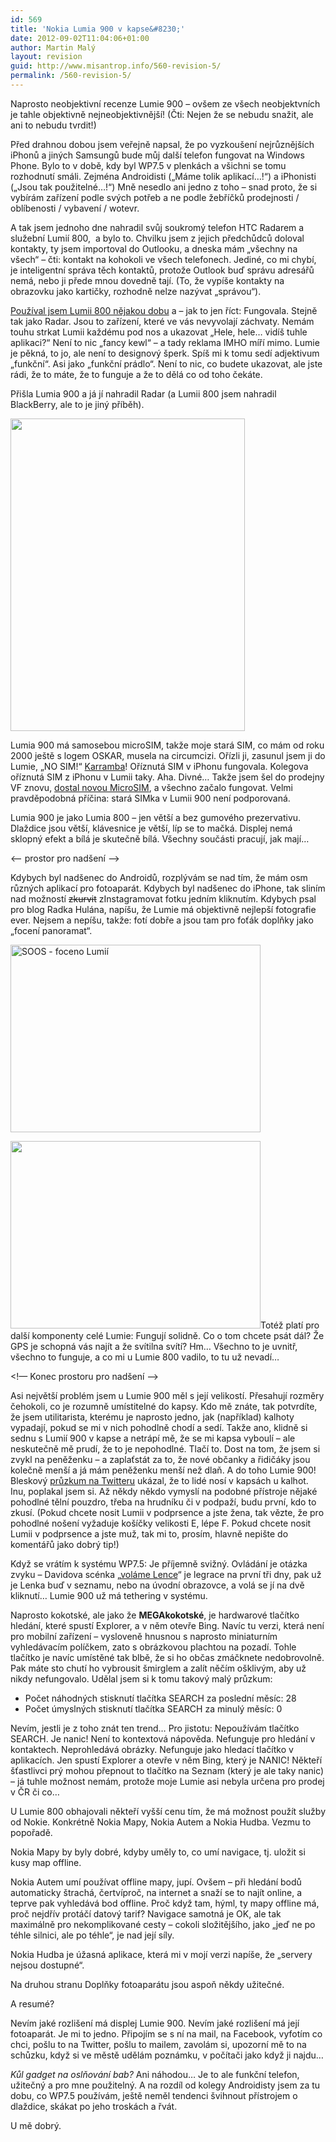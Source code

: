 ```yaml
---
id: 569
title: 'Nokia Lumia 900 v kapse&#8230;'
date: 2012-09-02T11:04:06+01:00
author: Martin Malý
layout: revision
guid: http://www.misantrop.info/560-revision-5/
permalink: /560-revision-5/
---
```

Naprosto neobjektivní recenze Lumie 900 &#8211; ovšem ze všech neobjektvních je tahle objektivně nejneobjektivnější! (Čti: Nejen že se nebudu snažit, ale ani to nebudu tvrdit!)

<!--more-->

Před drahnou dobou jsem veřejně napsal, že po vyzkoušení nejrůznějších iPhonů a jiných Samsungů bude můj další telefon fungovat na Windows Phone. Bylo to v době, kdy byl WP7.5 v plenkách a všichni se tomu rozhodnutí smáli. Zejména Androidisti (&#8222;Máme tolik aplikací&#8230;!&#8220;) a iPhonisti (&#8222;Jsou tak použitelné&#8230;!&#8220;) Mně nesedlo ani jedno z toho &#8211; snad proto, že si vybírám zařízení podle svých potřeb a ne podle žebříčků prodejnosti / oblíbenosti / vybavení / wotevr.

A tak jsem jednoho dne nahradil svůj soukromý telefon HTC Radarem a služební Lumií 800,  a bylo to. Chvilku jsem z jejich předchůdců doloval kontakty, ty jsem importoval do Outlooku, a dneska mám &#8222;všechny na všech&#8220; &#8211; čti: kontakt na kohokoli ve všech telefonech. Jediné, co mi chybí, je inteligentní správa těch kontaktů, protože Outlook buď správu adresářů nemá, nebo ji přede mnou dovedně tají. (To, že vypíše kontakty na obrazovku jako kartičky, rozhodně nelze nazývat &#8222;správou&#8220;).

[Používal jsem Lumii 800 nějakou dobu](http://www.misantrop.info/proc-si-koupit-lumii-800/) a &#8211; jak to jen říct: Fungovala. Stejně tak jako Radar. Jsou to zařízení, které ve vás nevyvolají záchvaty. Nemám touhu strkat Lumii každému pod nos a ukazovat &#8222;Hele, hele&#8230; vidíš tuhle aplikaci?&#8220; Není to nic &#8222;fancy kewl&#8220; &#8211; a tady reklama IMHO míří mimo. Lumie je pěkná, to jo, ale není to designový šperk. Spíš mi k tomu sedí adjektivum &#8222;funkční&#8220;. Asi jako &#8222;funkční prádlo&#8220;. Není to nic, co budete ukazovat, ale jste rádi, že to máte, že to funguje a že to dělá co od toho čekáte.

Přišla Lumia 900 a já jí nahradil Radar (a Lumii 800 jsem nahradil BlackBerry, ale to je jiný příběh).

<a href="http://www.misantrop.info/?attachment_id=564" rel="attachment wp-att-564"><img class="aligncenter size-medium wp-image-564" title="WP_000176" src="http://www.misantrop.info/wp-content/uploads/2012/09/WP_000176-375x500.jpg" alt="" width="375" height="500" srcset="https://www.misantrop.info/wp-content/uploads/2012/09/WP_000176-375x500.jpg 375w, https://www.misantrop.info/wp-content/uploads/2012/09/WP_000176-150x200.jpg 150w, https://www.misantrop.info/wp-content/uploads/2012/09/WP_000176.jpg 538w" sizes="(max-width: 375px) 100vw, 375px" /></a>

Lumia 900 má samosebou microSIM, takže moje stará SIM, co mám od roku 2000 ještě s logem OSKAR, musela na circumcizi. Ořízli ji, zasunul jsem ji do Lumie, &#8222;NO SIM!&#8220; [Karramba](https://twitter.com/adent/status/228086101598953472)! Oříznutá SIM v iPhonu fungovala. Kolegova oříznutá SIM z iPhonu v Lumii taky. Aha. Divné&#8230; Takže jsem šel do prodejny VF znovu, [dostal novou MicroSIM](https://twitter.com/adent/status/228154504896475136), a všechno začalo fungovat. Velmi pravděpodobná příčina: stará SIMka v Lumii 900 není podporovaná.

Lumia 900 je jako Lumia 800 &#8211; jen větší a bez gumového prezervativu. Dlaždice jsou větší, klávesnice je větší, líp se to mačká. Displej nemá sklopný efekt a bílá je skutečně bílá. Všechny součásti pracují, jak mají&#8230;

<&#8212; prostor pro nadšení &#8212;>

Kdybych byl nadšenec do Androidů, rozplývám se nad tím, že mám osm různých aplikací pro fotoaparát. Kdybych byl nadšenec do iPhone, tak sliním nad možností <del>zkurvit</del> zInstagramovat fotku jedním kliknutím. Kdybych psal pro blog Radka Hulána, napíšu, že Lumie má objektivně nejlepší fotografie ever. Nejsem a nepíšu, takže: fotí dobře a jsou tam pro foťák doplňky jako &#8222;focení panoramat&#8220;.

<a href="http://www.misantrop.info/?attachment_id=562" rel="attachment wp-att-562"><img class="aligncenter size-full wp-image-562" title="WP_000134" src="http://www.misantrop.info/wp-content/uploads/2012/09/WP_000134.jpg" alt="SOOS - foceno Lumií" width="400" height="300" srcset="https://www.misantrop.info/wp-content/uploads/2012/09/WP_000134.jpg 400w, https://www.misantrop.info/wp-content/uploads/2012/09/WP_000134-200x150.jpg 200w" sizes="(max-width: 400px) 100vw, 400px" /></a>

<a href="http://www.misantrop.info/?attachment_id=563" rel="attachment wp-att-563"><img class="aligncenter size-full wp-image-563" title="WP_000128" src="http://www.misantrop.info/wp-content/uploads/2012/09/WP_000128.jpg" alt="" width="400" height="300" srcset="https://www.misantrop.info/wp-content/uploads/2012/09/WP_000128.jpg 400w, https://www.misantrop.info/wp-content/uploads/2012/09/WP_000128-200x150.jpg 200w" sizes="(max-width: 400px) 100vw, 400px" /></a>Totéž platí pro další komponenty celé Lumie: Fungují solidně. Co o tom chcete psát dál? Že GPS je schopná vás najít a že svítilna svítí? Hm&#8230; Všechno to je uvnitř, všechno to funguje, a co mi u Lumie 800 vadilo, to tu už nevadí&#8230;

<!&#8212; Konec prostoru pro nadšení &#8212;>

Asi největší problém jsem u Lumie 900 měl s její velikostí. Přesahují rozměry čehokoli, co je rozumně umístitelné do kapsy. Kdo mě znáte, tak potvrdíte, že jsem utilitarista, kterému je naprosto jedno, jak (například) kalhoty vypadají, pokud se mi v nich pohodlně chodí a sedí. Takže ano, klidně si sednu s Lumií 900 v kapse a netrápí mě, že se mi kapsa vyboulí &#8211; ale neskutečně mě prudí, že to je nepohodlné. Tlačí to. Dost na tom, že jsem si zvykl na peněženku &#8211; a zaplaťstát za to, že nové občanky a řidičáky jsou kolečně menší a já mám peněženku menší než dlaň. A do toho Lumie 900! Bleskový [průzkum na Twitteru](https://twitter.com/adent/status/227745427896807425) ukázal, že to lidé nosí v kapsách u kalhot. Inu, poplakal jsem si. Až někdy někdo vymyslí na podobné přístroje nějaké pohodlné tělní pouzdro, třeba na hrudníku či v podpaží, budu první, kdo to zkusí. (Pokud chcete nosit Lumii v podprsence a jste žena, tak vězte, že pro pohodlné nošení vyžaduje košíčky velikosti E, lépe F. Pokud chcete nosit Lumii v podprsence a jste muž, tak mi to, prosím, hlavně nepište do komentářů jako dobrý tip!)

Když se vrátím k systému WP7.5: Je příjemně svižný. Ovládání je otázka zvyku &#8211; Davidova scénka &#8222;[voláme Lence](http://www.latrine.cz/windows-phone-dil-1-volani-lence)&#8220; je legrace na první tři dny, pak už je Lenka buď v seznamu, nebo na úvodní obrazovce, a volá se jí na dvě kliknutí&#8230; Lumie 900 už má tethering v systému.

Naprosto kokotské, ale jako že **MEGAkokotské**, je hardwarové tlačítko hledání, které spustí Explorer, a v něm otevře Bing. Navíc tu verzi, která není pro mobilní zařízení &#8211; vysloveně hnusnou s naprosto miniaturním vyhledávacím políčkem, zato s obrázkovou plachtou na pozadí. Tohle tlačítko je navíc umístěné tak blbě, že si ho občas zmáčknete nedobrovolně. Pak máte sto chutí ho vybrousit šmirglem a zalít něčím ošklivým, aby už nikdy nefungovalo. Udělal jsem si k tomu takový malý průzkum:

  * Počet náhodných stisknutí tlačítka SEARCH za poslední měsíc: 28
  * Počet úmyslných stisknutí tlačítka SEARCH za minulý měsíc: 0

Nevím, jestli je z toho znát ten trend&#8230; Pro jistotu: Nepoužívám tlačítko SEARCH. Je nanic! Není to kontextová nápověda. Nefunguje pro hledání v kontaktech. Neprohledává obrázky. Nefunguje jako hledací tlačítko v aplikacích. Jen spustí Explorer a otevře v něm Bing, který je NANIC! Někteří šťastlivci prý mohou přepnout to tlačítko na Seznam (který je ale taky nanic) &#8211; já tuhle možnost nemám, protože moje Lumie asi nebyla určena pro prodej v ČR či co&#8230;

U Lumie 800 obhajovali někteří vyšší cenu tím, že má možnost použít služby od Nokie. Konkrétně Nokia Mapy, Nokia Autem a Nokia Hudba. Vezmu to popořadě.

Nokia Mapy by byly dobré, kdyby uměly to, co umí navigace, tj. uložit si kusy map offline.

Nokia Autem umí používat offline mapy, jupí. Ovšem &#8211; při hledání bodů automaticky štrachá, čertvíproč, na internet a snaží se to najít online, a teprve pak vyhledává bod offline. Proč když tam, hýml, ty mapy offline má, proč nejdřív protáčí datový tarif? Navigace samotná je OK, ale tak maximálně pro nekomplikované cesty &#8211; cokoli složitějšího, jako &#8222;jeď ne po téhle silnici, ale po téhle&#8220;, je nad její síly.

Nokia Hudba je úžasná aplikace, která mi v mojí verzi napíše, že &#8222;servery nejsou dostupné&#8220;.

Na druhou stranu Doplňky fotoaparátu jsou aspoň někdy užitečné.

A resumé?

Nevím jaké rozlišení má displej Lumie 900. Nevím jaké rozlišení má její fotoaparát. Je mi to jedno. Připojím se s ní na mail, na Facebook, vyfotím co chci, pošlu to na Twitter, pošlu to mailem, zavolám si, upozorní mě to na schůzku, když si ve městě udělám poznámku, v počítači jako když ji najdu&#8230;

_Kůl gadget na oslňování bab?_ Ani náhodou&#8230; Je to ale funkční telefon, užitečný a pro mne použitelný. A na rozdíl od kolegy Androidisty jsem za tu dobu, co WP7.5 používám, ještě neměl tendenci švihnout přístrojem o dlaždice, skákat po jeho troskách a řvát.

U mě dobrý.